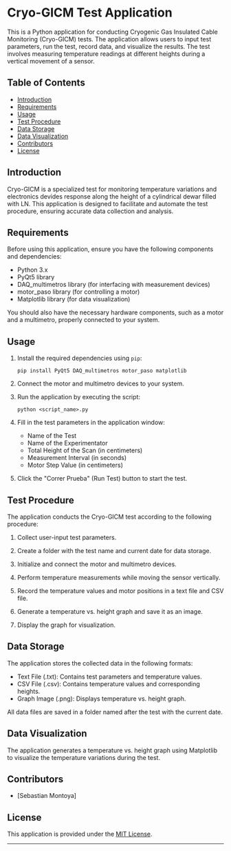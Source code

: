 # Cryo-GICM Test Application

This is a Python application for conducting Cryogenic Gas Insulated Cable Monitoring (Cryo-GICM) tests. The application allows users to input test parameters, run the test, record data, and visualize the results. The test involves measuring temperature readings at different heights during a vertical movement of a sensor.

## Table of Contents

- [Introduction](#introduction)
- [Requirements](#requirements)
- [Usage](#usage)
- [Test Procedure](#test-procedure)
- [Data Storage](#data-storage)
- [Data Visualization](#data-visualization)
- [Contributors](#contributors)
- [License](#license)

## Introduction

Cryo-GICM is a specialized test for monitoring temperature variations and electronics devides response along the height of a cylindrical dewar filled with LN. This application is designed to facilitate and automate the test procedure, ensuring accurate data collection and analysis.

## Requirements

Before using this application, ensure you have the following components and dependencies:

- Python 3.x
- PyQt5 library
- DAQ_multimetros library (for interfacing with measurement devices)
- motor_paso library (for controlling a motor)
- Matplotlib library (for data visualization)

You should also have the necessary hardware components, such as a motor and a multimetro, properly connected to your system.

## Usage

1. Install the required dependencies using `pip`:
   ```
   pip install PyQt5 DAQ_multimetros motor_paso matplotlib
   ```

2. Connect the motor and multimetro devices to your system.

3. Run the application by executing the script:
   ```
   python <script_name>.py
   ```

4. Fill in the test parameters in the application window:
   - Name of the Test
   - Name of the Experimentator
   - Total Height of the Scan (in centimeters)
   - Measurement Interval (in seconds)
   - Motor Step Value (in centimeters)

5. Click the "Correr Prueba" (Run Test) button to start the test.

## Test Procedure

The application conducts the Cryo-GICM test according to the following procedure:

1. Collect user-input test parameters.

2. Create a folder with the test name and current date for data storage.

3. Initialize and connect the motor and multimetro devices.

4. Perform temperature measurements while moving the sensor vertically.

5. Record the temperature values and motor positions in a text file and CSV file.

6. Generate a temperature vs. height graph and save it as an image.

7. Display the graph for visualization.

## Data Storage

The application stores the collected data in the following formats:

- Text File (.txt): Contains test parameters and temperature values.
- CSV File (.csv): Contains temperature values and corresponding heights.
- Graph Image (.png): Displays temperature vs. height graph.

All data files are saved in a folder named after the test with the current date.

## Data Visualization

The application generates a temperature vs. height graph using Matplotlib to visualize the temperature variations during the test.

## Contributors

- [Sebastian Montoya]

## License

This application is provided under the [MIT License](LICENSE).

---

